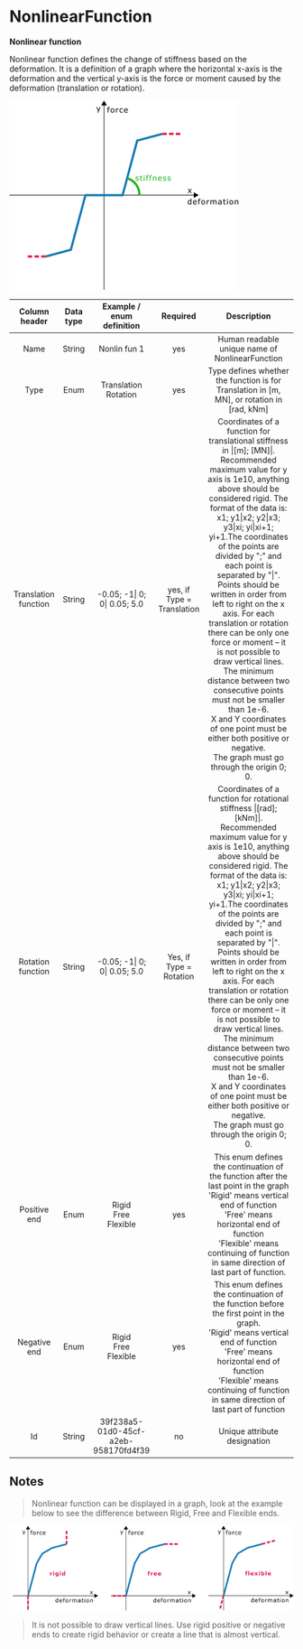 # NonlinearFunction

**Nonlinear function**

Nonlinear function defines the change of stiffness based on the deformation. It is a definition of a graph where the horizontal x-axis is the deformation and the vertical y-axis is the force or moment caused by the deformation (translation or rotation).

![](../.gitbook/assets/28_nonlinearFunc-introduction.png)

| Column header| Data type | Example / enum definition | Required | Description |
| :---: | :---: | :---: | :---: | :---: |
| Name | String |Nonlin fun 1 | yes | Human readable unique name of NonlinearFunction |
| Type | Enum | Translation<br>Rotation | yes | Type defines whether the function is for Translation in [m, MN], or rotation in [rad, kNm] |
| Translation function | String | -0.05; -1\| 0; 0\| 0.05; 5.0 | yes, if Type = Translation | Coordinates of a function for translational stiffness in \|[m]; [MN]\|.<br>Recommended maximum value for y axis is 1e10, anything above should be considered rigid. The format of the data is: x1; y1\|x2; y2\|x3; y3\|xi; yi\|xi+1; yi+1.The coordinates of the points are divided by ";" and each point is separated by "\|". Points should be written in order from left to right on the x axis. For each translation or rotation there can be only one force or moment – it is not possible to draw vertical lines. The minimum distance between two consecutive points must not be smaller than 1e-6.<br>X and Y coordinates of one point must be either both positive or negative.<br>The graph must go through the origin 0; 0. |
| Rotation function | String | -0.05; -1\| 0; 0\| 0.05; 5.0 | Yes, if Type = Rotation | Coordinates of a function for rotational stiffness \|[rad]; [kNm]\|.<br>Recommended maximum value for y axis is 1e10, anything above should be considered rigid. The format of the data is: x1; y1\|x2; y2\|x3; y3\|xi; yi\|xi+1; yi+1.The coordinates of the points are divided by ";" and each point is separated by "\|". Points should be written in order from left to right on the x axis. For each translation or rotation there can be only one force or moment – it is not possible to draw vertical lines. The minimum distance between two consecutive points must not be smaller than 1e-6.<br>X and Y coordinates of one point must be either both positive or negative.<br>The graph must go through the origin 0; 0.
| Positive end | Enum | Rigid<br>Free<br>Flexible | yes | This enum defines the continuation of the function after the last point in the graph<br>'Rigid' means vertical end of function<br>'Free' means horizontal end of function<br>'Flexible' means continuing of function in same direction of last part of function. | 
| Negative end | Enum | Rigid<br>Free<br>Flexible | yes | This enum defines the continuation of the function before the first point in the graph. <br>'Rigid' means vertical end of function<br>'Free' means horizontal end of function<br>'Flexible' means continuing of function in same direction of last part of function |
| Id | String | 39f238a5-01d0-45cf-a2eb-958170fd4f39 | no | Unique attribute designation |


## Notes

>Nonlinear function can be displayed in a graph, look at the example below to see the difference between Rigid, Free and Flexible ends.  
 
![image](../.gitbook/assets/28_nonlinearFun-note1.png)

>It is not possible to draw vertical lines. Use rigid positive or negative ends to create rigid behavior or create a line that is almost vertical.